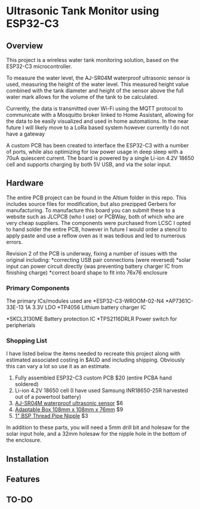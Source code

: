 # Ultrasonic Tank Monitor using ESP32-C3

## Overview

This project is a wireless water tank monitoring solution, based on the ESP32-C3 microcontroller. 

To measure the water level, the AJ-SR04M waterproof ultrasonic sensor is used, measuring the height of the water level. This measured height value combined with the tank diameter and height of the sensor above the full water mark allows for the volume of the tank to be calculated.

Currently, the data is transmitted over Wi-Fi using the MQTT protocol to communicate with a Mosquitto broker linked to Home Assistant, allowing for the data to be easily visualized and used in home automations. In the near future I will likely move to a LoRa based system however currently I do not have a gateway

A custom PCB has been created to interface the ESP32-C3 with a number of ports, while also optimizing for low power usage in deep sleep with a 70uA quiescent current. The board is powered by a single Li-ion 4.2V 18650 cell and supports charging by both 5V USB, and via the solar input.

## Hardware
The entire PCB project can be found in the Altium folder in this repo. This includes source files for modification, but also prezipped Gerbers for manufacturing. To manufacture this board you can submit these to a website such as JLCPCB (who I use) or PCBWay, both of which who are very cheap suppliers. The components were purchased from LCSC I opted to hand solder the entire PCB, however in future I would order a stencil to apply paste and use a reflow oven as it was tedious and led to numerous errors.

Revision 2 of the PCB is underway, fixing a number of issues with the original including:
*correcting USB pair connections (were reversed) 
*solar input can power circuit directly (was preventing battery charger IC from finishing charge)
*correct board shape to fit into 76x76 enclosure

### Primary Components
The primary ICs/modules used are
*ESP32-C3-WROOM-02-N4
*AP7361C-33E-13 1A 3.3V LDO
*TP4056 Lithium battery charger IC

*SKCL3130ME Battery protection IC
*TPS2116DRLR Power switch for peripherials

### Shopping List
I have listed below the items needed to recreate this project along with estimated associated costing in $AUD and including shipping. Obviously this can vary a lot so use it as an estimate.

1. Fully assembled ESP32-C3 custom PCB $20 (entire PCBA hand soldered)
2. Li-ion 4.2V 18650 cell (I have used Samsung INR18650-25R harvested out of a powertool battery)
3. [AJ-SR04M waterproof ultrasonic sensor](https://www.aliexpress.com/item/4001116678728.html?spm=a2g0o.order_list.order_list_main.5.41e31802lgvw9L) $6
4. [Adaptable Box 108mm x 108mm x 76mm](https://www.sparkydirect.com.au/p/NLS-30092-Adaptable-Box-108mm-x-108mm-x-76mm) $9
5. [1" BSP Thread Pipe Nipple](https://www.bunnings.com.au/philmac-1-bsp-thread-pipe-nipple_p4813780) $3

In addition to these parts, you will need a 5mm drill bit and holesaw for the solar input hole, and a 32mm holesaw for the nipple hole in the bottom of the enclosure.

## Installation

## Features



## TO-DO

